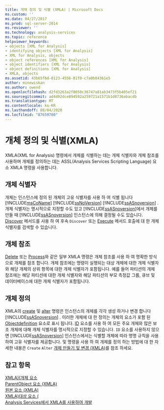 ```yaml
---
title: 개체 정의 및 식별 (XMLA) | Microsoft Docs
ms.custom: ''
ms.date: 04/27/2017
ms.prod: sql-server-2014
ms.reviewer: ''
ms.technology: analysis-services
ms.topic: reference
helpviewer_keywords:
- objects [XML for Analysis]
- identifying objects [XML for Analysis]
- XML for Analysis, objects
- object references [XML for Analysis]
- object identifiers [XML for Analysis]
- object definitions [XML for Analysis]
- XMLA, objects
ms.assetid: 43b65f6d-0123-4556-81f0-c7a0b84361e5
author: minewiskan
ms.author: owend
ms.openlocfilehash: d2fd3263a2f8050c36747a81ab3473f5b405ef21
ms.sourcegitcommit: ad4d92dce894592a259721a1571b1d8736abacdb
ms.translationtype: MT
ms.contentlocale: ko-KR
ms.lasthandoff: 08/04/2020
ms.locfileid: "87659700"
---
```

# <a name="defining-and-identifying-objects-xmla"></a>개체 정의 및 식별(XMLA)
  XMLA(XML for Analysis) 명령에서 개체를 식별하는 데는 개체 식별자와 개체 참조를 사용하며 개체를 정의하는 데는 ASSL(Analysis Services Scripting Language) 요소 XMLA 명령을 사용합니다.  
  
## <a name="object-identifiers"></a>개체 식별자  
 개체는 인스턴스에 정의 된 개체의 고유 식별자를 사용 하 여 식별 됩니다 [!INCLUDE[msCoName](../../includes/msconame-md.md)] [!INCLUDE[ssNoVersion](../../includes/ssnoversion-md.md)] [!INCLUDE[ssASnoversion](../../includes/ssasnoversion-md.md)] . 개체 식별자는 명시적으로 지정할 수도 있고 [!INCLUDE[ssASnoversion](../../includes/ssasnoversion-md.md)]에서 개체를 만들 때 [!INCLUDE[ssASnoversion](../../includes/ssasnoversion-md.md)] 인스턴스에 의해 결정될 수도 있습니다. [Discover](https://docs.microsoft.com/bi-reference/xmla/xml-elements-methods-discover) 메서드를 사용 하 여 후속 `Discover` 또는 [Execute](https://docs.microsoft.com/bi-reference/xmla/xml-elements-methods-execute) 메서드 호출에 대 한 개체 식별자를 검색할 수 있습니다.  
  
## <a name="object-references"></a>개체 참조  
 [Delete](https://docs.microsoft.com/bi-reference/xmla/xml-elements-commands/delete-element-xmla) 또는 [Process](https://docs.microsoft.com/bi-reference/xmla/xml-elements-commands/process-element-xmla)와 같은 일부 XMLA 명령은 개체 참조를 사용 하 여 명확한 방식으로 개체를 참조 합니다. 개체 참조에는 명령이 실행되는 대상 개체에 대한 개체 식별자와 해당 개체의 상위 항목에 대한 개체 식별자가 포함됩니다. 예를 들어 파티션의 개체 참조에는 해당 파티션에 대한 개체 식별자와 해당 파티션의 부모 측정값 그룹, 큐브 및 데이터베이스에 대한 개체 식별자가 포함됩니다.  
  
## <a name="object-definitions"></a>개체 정의  
 XMLA의 [create](https://docs.microsoft.com/bi-reference/xmla/xml-elements-commands/create-element-xmla) 및 [alter](https://docs.microsoft.com/bi-reference/xmla/xml-elements-commands/alter-element-xmla) 명령은 인스턴스의 개체를 각각 생성 하거나 변경 합니다 [!INCLUDE[ssASnoversion](../../includes/ssasnoversion-md.md)] . 이러한 개체에 대 한 정의는 개체의 요소가 포함 된 [Objectdefinition](https://docs.microsoft.com/bi-reference/xmla/xml-elements-properties/objectdefinition-element-xmla) 요소로 표시 됩니다. [ID](https://docs.microsoft.com/bi-reference/xmla/xml-elements-properties/id-element-xmla) 요소를 사용 하 여 모든 주요 개체와 많은 보조 개체에 대해 개체 식별자를 명시적으로 지정할 수 있습니다. `ID` 요소를 사용하지 않으면 [!INCLUDE[ssASnoversion](../../includes/ssasnoversion-md.md)] 인스턴스에서는 식별할 개체에 따라 명명 규칙을 사용하여 고유 식별자를 제공합니다. 및 명령을 사용 하 여 개체를 정의 하는 방법에 대 한 자세한 내용은 `Create` `Alter` [개체 만들기 및 변경 &#40;XMLA&#41;](https://docs.microsoft.com/bi-reference/xmla/xml-elements-objects)를 참조 하세요.  
  
## <a name="see-also"></a>참고 항목  
 [XMLA&#41;&#40;개체 요소](https://docs.microsoft.com/bi-reference/xmla/xml-elements-properties/object-element-xmla)   
 [ParentObject 요소 &#40;XMLA&#41;](https://docs.microsoft.com/bi-reference/xmla/xml-elements-properties/object-element-xmla)   
 [원본 요소 &#40;XMLA&#41;](https://docs.microsoft.com/bi-reference/xmla/xml-elements-properties/source-element-xmla)   
 [XMLA&#41;대상 요소 &#40;](https://docs.microsoft.com/bi-reference/xmla/xml-elements-properties/target-element-xmla)   
 [Analysis Services에서 XMLA를 사용하여 개발](developing-with-xmla-in-analysis-services.md)  
  
  
